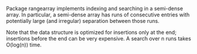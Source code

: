 Package rangearray implements indexing and searching in a semi-dense
array.  In particular, a semi-dense array has runs of consecutive
entries with potentially large (and irregular) separation between
those runs.

Note that the data structure is optimized for insertions only at the
end; insertions before the end can be very expensive.  A search over
n runs takes O(log(n)) time.
